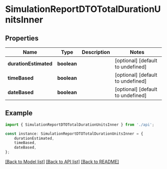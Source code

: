 # SimulationReportDTOTotalDurationUnitsInner


## Properties

Name | Type | Description | Notes
------------ | ------------- | ------------- | -------------
**durationEstimated** | **boolean** |  | [optional] [default to undefined]
**timeBased** | **boolean** |  | [optional] [default to undefined]
**dateBased** | **boolean** |  | [optional] [default to undefined]

## Example

```typescript
import { SimulationReportDTOTotalDurationUnitsInner } from './api';

const instance: SimulationReportDTOTotalDurationUnitsInner = {
    durationEstimated,
    timeBased,
    dateBased,
};
```

[[Back to Model list]](../README.md#documentation-for-models) [[Back to API list]](../README.md#documentation-for-api-endpoints) [[Back to README]](../README.md)
